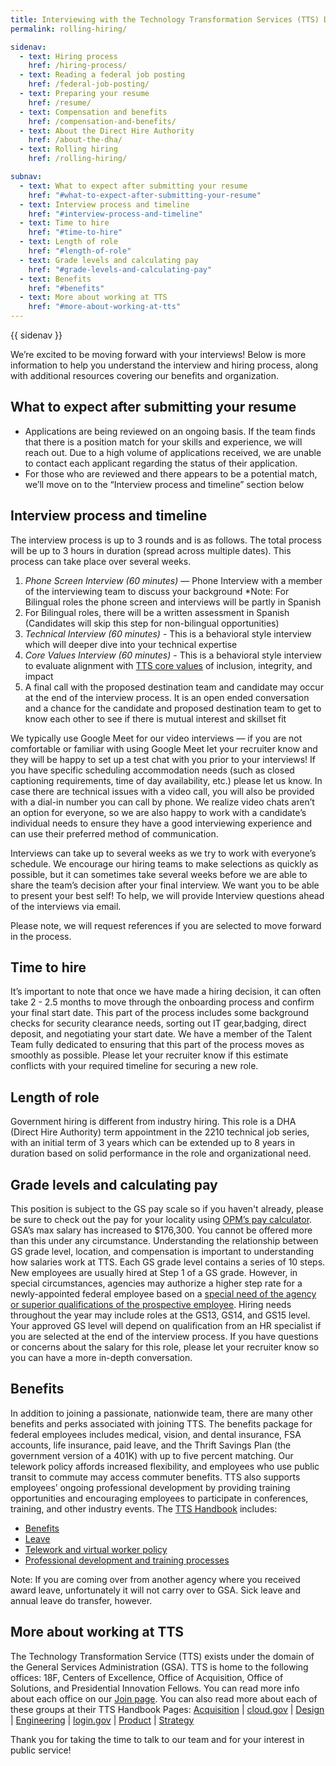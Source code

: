 ```yaml
---
title: Interviewing with the Technology Transformation Services (TTS) Design Team
permalink: rolling-hiring/

sidenav:
  - text: Hiring process
    href: /hiring-process/
  - text: Reading a federal job posting
    href: /federal-job-posting/
  - text: Preparing your resume
    href: /resume/
  - text: Compensation and benefits
    href: /compensation-and-benefits/
  - text: About the Direct Hire Authority
    href: /about-the-dha/
  - text: Rolling hiring
    href: /rolling-hiring/

subnav:
  - text: What to expect after submitting your resume
    href: "#what-to-expect-after-submitting-your-resume"
  - text: Interview process and timeline
    href: "#interview-process-and-timeline"
  - text: Time to hire
    href: "#time-to-hire"
  - text: Length of role
    href: "#length-of-role"
  - text: Grade levels and calculating pay
    href: "#grade-levels-and-calculating-pay"
  - text: Benefits
    href: "#benefits"
  - text: More about working at TTS
    href: "#more-about-working-at-tts"
---
```




{{ sidenav }}

We’re excited to be moving forward with your interviews! Below is more information to help you understand the interview and hiring process, along with additional resources covering our benefits and organization.

## What to expect after submitting your resume
- Applications are being reviewed on an ongoing basis. If the team finds that there is a position match for your skills and experience, we will reach out. Due to a high volume of applications received, we are unable to contact each applicant regarding the status of their application.
- For those who are reviewed and there appears to be a potential match, we’ll move on to the “Interview process and timeline” section below

## Interview process and timeline
The interview process is up to 3 rounds and is as follows. The total process will be up to 3 hours in duration (spread across multiple dates). This process can take place over several weeks.
1. *Phone Screen Interview (60 minutes)* — Phone Interview with a member of the interviewing team to discuss your background
 *Note: For Bilingual roles the phone screen and interviews will be partly in Spanish
2. For Bilingual roles, there will be a written assessment in Spanish (Candidates will skip this step for non-bilingual opportunities)
3. *Technical Interview (60 minutes)* - This is a behavioral style interview which will deeper dive into your technical expertise
4. *Core Values Interview (60 minutes)* - This is a behavioral style interview to evaluate alignment with [TTS core values](https://handbook.tts.gsa.gov/about-us/tts-history/) of inclusion, integrity, and impact
5. A final call with the proposed destination team and candidate may occur at the end of the interview process. It is an open ended conversation and a chance for the candidate and proposed destination team to get to know each other to see if there is mutual interest and skillset fit

We typically use Google Meet for our video interviews — if you are not comfortable or familiar with using Google Meet let your recruiter know and they will be happy to set up a test chat with you prior to your interviews! If you have specific scheduling accommodation needs (such as closed captioning requirements, time of day availability, etc.) please let us know.
In case there are technical issues with a video call, you will also be provided with a dial-in number you can call by phone.
We realize video chats aren’t an option for everyone, so we are also happy to work with a candidate’s individual needs to ensure they have a good interviewing experience and can use their preferred method of communication.

Interviews can take up to several weeks as we try to work with everyone’s schedule. We encourage our hiring teams to make selections as quickly as possible, but it can sometimes take several weeks before we are able to share the team’s decision after your final interview.
We want you to be able to present your best self! To help, we will provide Interview questions ahead of the interviews via email.  

Please note, we will request references if you are selected to move forward in the process.

## Time to hire
It’s important to note that once we have made a hiring decision, it can often take 2 - 2.5 months to move through the onboarding process and confirm your final start date. This part of the process includes some background checks for security clearance needs, sorting out IT gear,badging, direct deposit, and negotiating your start date. We have a member of the Talent Team fully dedicated to ensuring that this part of the process moves as smoothly as possible.
Please let your recruiter know if this estimate conflicts with your required timeline for securing a new role.

## Length of role
Government hiring is different from industry hiring. This role is a DHA (Direct Hire Authority) term appointment in the 2210 technical job series, with an initial term of 3 years which can be extended up to 8 years in duration based on solid performance in the role and organizational need.

## Grade levels and calculating pay
This position is subject to the GS pay scale so if you haven't already, please be sure to check out the pay for your locality using [OPM’s pay calculator](https://www.opm.gov/policy-data-oversight/pay-leave/salaries-wages/2022/general-schedule-gs-salary-calculator/). GSA’s max salary has increased to $176,300. You cannot be offered more than this under any circumstance.
Understanding the relationship between GS grade level, location, and compensation is important to understanding how salaries work at TTS.
Each GS grade level contains a series of 10 steps. New employees are usually hired at Step 1 of a GS grade. However, in special circumstances, agencies may authorize a higher step rate for a newly-appointed federal employee based on a [special need of the agency or superior qualifications of the prospective employee](https://www.opm.gov/policy-data-oversight/pay-leave/pay-administration/fact-sheets/superior-qualifications-and-special-needs-pay-setting-authority/).
Hiring needs throughout the year may include roles at the GS13, GS14, and GS15 level. Your approved GS level will depend on qualification from an HR specialist if you are selected at the end of the interview process.
If you have questions or concerns about the salary for this role, please let your recruiter know so you can have a more in-depth conversation.

## Benefits
In addition to joining a passionate, nationwide team, there are many other benefits and perks associated with joining TTS.
The benefits package for federal employees includes medical, vision, and dental insurance, FSA accounts, life insurance, paid leave, and the Thrift Savings Plan (the government version of a 401K) with up to five percent matching. Our telework policy affords increased flexibility, and employees who use public transit to commute may access commuter benefits.
TTS also supports employees’ ongoing professional development by providing training opportunities and encouraging employees to participate in conferences, training, and other industry events.
The [TTS Handbook](https://handbook.18f.gov/) includes:
- [Benefits](https://handbook.18f.gov/benefits/)
- [Leave](https://handbook.18f.gov/benefits/#leave)
- [Telework and virtual worker policy](https://handbook.18f.gov/telework/)
- [Professional development and training processes](https://handbook.18f.gov/attending-conferences/)

Note: If you are coming over from another agency where you received award leave, unfortunately it will not carry over to GSA. Sick leave and annual leave do transfer, however.

## More about working at TTS
The Technology Transformation Service (TTS) exists under the domain of the General Services Administration (GSA). TTS is home to the following offices: 18F, Centers of Excellence, Office of Acquisition, Office of Solutions, and Presidential Innovation Fellows. You can read more info about each office on our [Join page](https://join.tts.gsa.gov/tts-offices/).
You can also read more about each of these groups at their TTS Handbook Pages:
 [Acquisition](https://handbook.18f.gov/acqstack/) | [cloud.gov](https://cloud.gov/) | [Design](https://handbook.18f.gov/design/) | [Engineering](https://handbook.18f.gov/engineering/) | [login.gov](https://login.gov/) | [Product](https://handbook.18f.gov/product/) | [Strategy ](https://handbook.18f.gov/strategy/)

Thank you for taking the time to talk to our team
and for your interest in public service!
